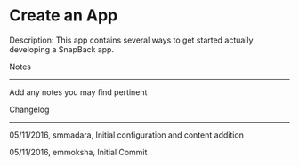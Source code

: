 Create an App
===========

Description: This app contains several ways to get started actually developing a SnapBack app.


Notes

----

Add any notes you may find pertinent
 


Changelog

----
05/11/2016, smmadara, Initial configuration and content addition

05/11/2016, emmoksha, Initial Commit
